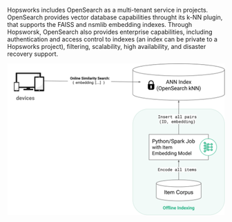Hopsworks includes OpenSearch as a multi-tenant service in projects.
OpenSearch provides vector database capabilities throught its k-NN plugin, that supports the FAISS and nsmlib embedding indexes.
Through Hopsworsk, OpenSearch also provides enterprise capabilities, including authentication and access control to indexes (an index can be private to a Hopsworks project), filtering, scalability, high availability, and disaster recovery support.

<img src="/assets/images/concepts/mlops/opensearch-knn.svg">

